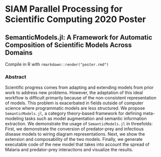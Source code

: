 # SIAM Parallel Processing for Scientific Computing 2020 Poster

## SemanticModels.jl: A Framework for Automatic Composition of Scientific Models Across Domains

Compile in R with `rmarkdown::render("poster.rmd")`

### Abstract

Scientific progress comes from adapting and extending models from prior work to
address new problems. However, the adaptation of this ideal workflow is
difficult primarily because of the non-consistent representation of models.
This problem is exacerbated in fields outside of computer science where
programmatic models are less structured. We propose `SemanticModels.jl`, a
category theory-based framework for defining meta-modeling tasks such as model
augmentation and semantic information extraction. We demonstrate the usage of
`SemanticModels.jl` in threefolds: First, we demonstrate the conversion of
predator-prey and infectious disease models to wiring diagram representations.
Next, we show the extension and composability of the two models. Finally, we
generate executable code of the new model that takes into account the spread of
Malaria and predator-prey interactions and visualize the results.
